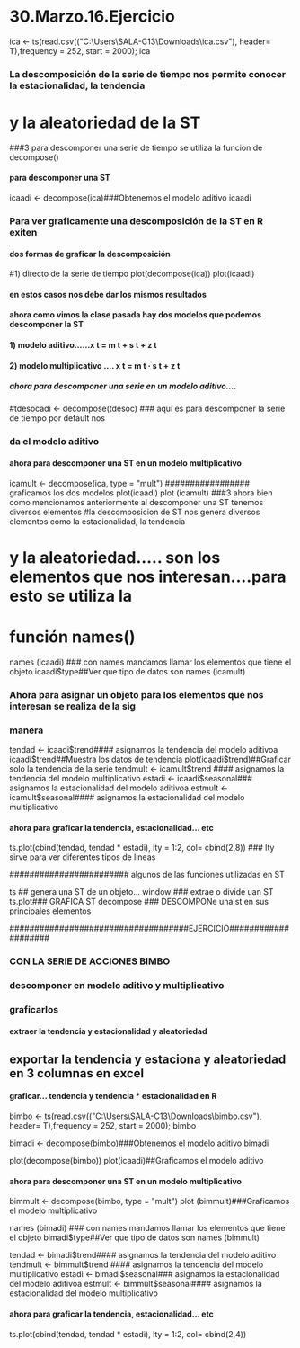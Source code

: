 # 30.Marzo.16.Ejercicio
ica <- ts(read.csv(("C:\\Users\\SALA-C13\\Downloads\\ica.csv"), header= T),frequency = 252, start = 2000);
ica

### La descomposición  de la serie de tiempo nos permite conocer la estacionalidad, la tendencia
# y la aleatoriedad de la ST
###3 para descomponer una serie de tiempo se utiliza la funcion de decompose()
#### para descomponer una ST 
icaadi <- decompose(ica)###Obtenemos el modelo aditivo
icaadi
### Para ver graficamente una descomposición de la ST en R exiten 
#### dos formas de graficar la descomposición 
#1) directo de la serie de tiempo
plot(decompose(ica))
plot(icaadi)
#### en estos casos nos debe dar los mismos resultados
#### ahora como vimos la clase pasada hay dos modelos que podemos descomponer la ST
#### 1) modelo aditivo......x t = m t + s t + z t
#### 2) modelo multiplicativo .... x t = m t · s t + z t

##### ahora para descomponer una serie en un modelo aditivo.... 
#tdesocadi <- decompose(tdesoc) ### aqui es para descomponer la serie de tiempo  por default nos 
### da el modelo aditivo
#### ahora para descomponer una ST en un modelo multiplicativo 
icamult <- decompose(ica, type = "mult")
################# graficamos los dos modelos
plot(icaadi)
plot (icamult)
###3 ahora bien como mencionamos anteriormente al descomponer una ST tenemos diversos elementos
#la descomposicion de ST nos genera diversos elementos como la estacionalidad, la tendencia
# y la aleatoriedad..... son los elementos que nos interesan....para esto se utiliza la 
# función names()
names (icaadi) ### con names mandamos llamar los elementos que tiene el objeto 
icaadi$type##Ver que tipo de datos son
names (icamult)

### Ahora para asignar un objeto para los elementos que nos interesan se realiza de la sig
### manera


tendad <- icaadi$trend#### asignamos la tendencia del modelo aditivoa
icaadi$trend##Muestra los datos de tendencia
plot(icaadi$trend)##Graficar solo la tendencia de la serie
tendmult <- icamult$trend #### asignamos la tendencia del modelo multiplicativo
estadi <- icaadi$seasonal### asignamos la estacionalidad del modelo aditivoa
estmult <- icamult$seasonal#### asignamos la estacionalidad del modelo multiplicativo
#### ahora para graficar la tendencia, estacionalidad... etc

ts.plot(cbind(tendad, tendad * estadi), lty = 1:2, col= cbind(2,8)) ### lty sirve para ver diferentes tipos de lineas

######################## algunos de las funciones utilizadas en ST 

ts ## genera una ST de un objeto... 
window ### extrae o divide uan ST 
ts.plot### GRAFICA ST 
decompose ### DESCOMPONe una st en sus principales elementos


####################################EJERCICIO####################
### CON LA SERIE DE ACCIONES BIMBO
### descomponer en modelo aditivo y multiplicativo
### graficarlos 
#### extraer la tendencia y estacionalidad y aleatoriedad
## exportar la tendencia y estaciona y aleatoriedad en 3 columnas en excel 
#### graficar... tendencia y tendencia * estacionalidad en R
bimbo <- ts(read.csv(("C:\\Users\\SALA-C13\\Downloads\\bimbo.csv"), header= T),frequency = 252, start = 2000);
bimbo

bimadi <- decompose(bimbo)###Obtenemos el modelo aditivo
bimadi

plot(decompose(bimbo))
plot(icaadi)##Graficamos el modelo aditivo

#### ahora para descomponer una ST en un modelo multiplicativo 
bimmult <- decompose(bimbo, type = "mult")
plot (bimmult)###Graficamos el modelo multiplicativo

names (bimadi) ### con names mandamos llamar los elementos que tiene el objeto 
bimadi$type##Ver que tipo de datos son
names (bimmult)

tendad <- bimadi$trend#### asignamos la tendencia del modelo aditivo
tendmult <- bimmult$trend #### asignamos la tendencia del modelo multiplicativo
estadi <- bimadi$seasonal### asignamos la estacionalidad del modelo aditivoa
estmult <- bimmult$seasonal#### asignamos la estacionalidad del modelo multiplicativo

#### ahora para graficar la tendencia, estacionalidad... etc
ts.plot(cbind(tendad, tendad * estadi), lty = 1:2, col= cbind(2,4))

